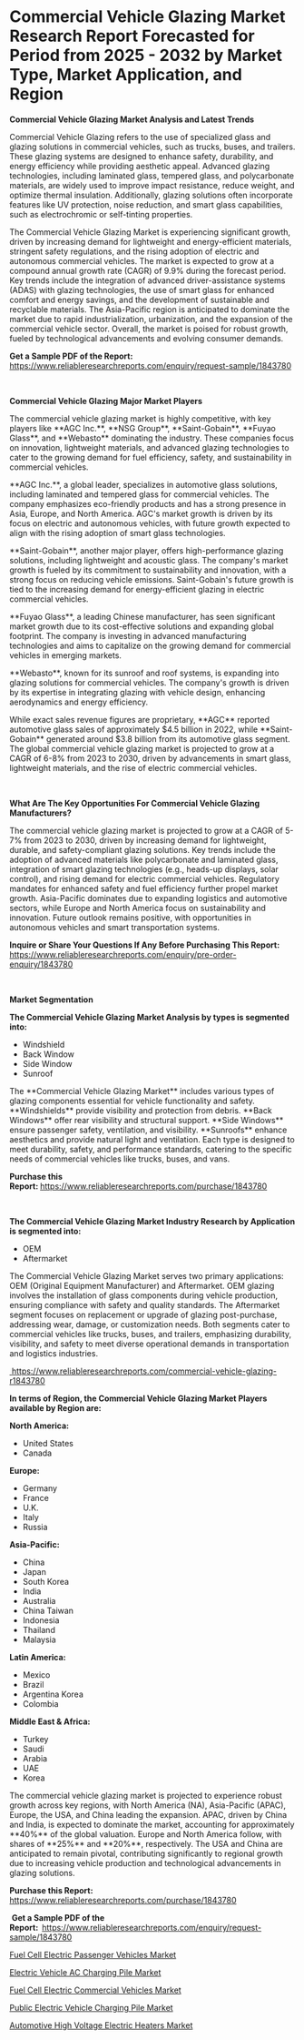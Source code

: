 <p><h1>Commercial Vehicle Glazing Market Research Report Forecasted for Period from 2025 -  2032 by Market Type, Market Application, and Region</h1></p><p><strong>Commercial Vehicle Glazing Market Analysis and Latest Trends</strong></p>
<p><p>Commercial Vehicle Glazing refers to the use of specialized glass and glazing solutions in commercial vehicles, such as trucks, buses, and trailers. These glazing systems are designed to enhance safety, durability, and energy efficiency while providing aesthetic appeal. Advanced glazing technologies, including laminated glass, tempered glass, and polycarbonate materials, are widely used to improve impact resistance, reduce weight, and optimize thermal insulation. Additionally, glazing solutions often incorporate features like UV protection, noise reduction, and smart glass capabilities, such as electrochromic or self-tinting properties.</p><p>The Commercial Vehicle Glazing Market is experiencing significant growth, driven by increasing demand for lightweight and energy-efficient materials, stringent safety regulations, and the rising adoption of electric and autonomous commercial vehicles. The market is expected to grow at a compound annual growth rate (CAGR) of 9.9% during the forecast period. Key trends include the integration of advanced driver-assistance systems (ADAS) with glazing technologies, the use of smart glass for enhanced comfort and energy savings, and the development of sustainable and recyclable materials. The Asia-Pacific region is anticipated to dominate the market due to rapid industrialization, urbanization, and the expansion of the commercial vehicle sector. Overall, the market is poised for robust growth, fueled by technological advancements and evolving consumer demands.</p></p>
<p><strong>Get a Sample PDF of the Report:&nbsp;</strong> <a href="https://www.reliableresearchreports.com/enquiry/request-sample/1843780?utm_campaign=121&utm_medium=2&utm_source=Github&utm_content=ia&utm_term=24012025&utm_id=commercial-vehicle-glazing">https://www.reliableresearchreports.com/enquiry/request-sample/1843780</a></p>
<p>&nbsp;</p>
<p><strong>Commercial Vehicle Glazing Major Market Players</strong></p>
<p><p>The commercial vehicle glazing market is highly competitive, with key players like **AGC Inc.**, **NSG Group**, **Saint-Gobain**, **Fuyao Glass**, and **Webasto** dominating the industry. These companies focus on innovation, lightweight materials, and advanced glazing technologies to cater to the growing demand for fuel efficiency, safety, and sustainability in commercial vehicles.</p><p>**AGC Inc.**, a global leader, specializes in automotive glass solutions, including laminated and tempered glass for commercial vehicles. The company emphasizes eco-friendly products and has a strong presence in Asia, Europe, and North America. AGC's market growth is driven by its focus on electric and autonomous vehicles, with future growth expected to align with the rising adoption of smart glass technologies.</p><p>**Saint-Gobain**, another major player, offers high-performance glazing solutions, including lightweight and acoustic glass. The company's market growth is fueled by its commitment to sustainability and innovation, with a strong focus on reducing vehicle emissions. Saint-Gobain's future growth is tied to the increasing demand for energy-efficient glazing in electric commercial vehicles.</p><p>**Fuyao Glass**, a leading Chinese manufacturer, has seen significant market growth due to its cost-effective solutions and expanding global footprint. The company is investing in advanced manufacturing technologies and aims to capitalize on the growing demand for commercial vehicles in emerging markets.</p><p>**Webasto**, known for its sunroof and roof systems, is expanding into glazing solutions for commercial vehicles. The company's growth is driven by its expertise in integrating glazing with vehicle design, enhancing aerodynamics and energy efficiency.</p><p>While exact sales revenue figures are proprietary, **AGC** reported automotive glass sales of approximately $4.5 billion in 2022, while **Saint-Gobain** generated around $3.8 billion from its automotive glass segment. The global commercial vehicle glazing market is projected to grow at a CAGR of 6-8% from 2023 to 2030, driven by advancements in smart glass, lightweight materials, and the rise of electric commercial vehicles.</p></p>
<p>&nbsp;</p>
<p><strong>What Are The Key Opportunities For Commercial Vehicle Glazing Manufacturers?</strong></p>
<p><p>The commercial vehicle glazing market is projected to grow at a CAGR of 5-7% from 2023 to 2030, driven by increasing demand for lightweight, durable, and safety-compliant glazing solutions. Key trends include the adoption of advanced materials like polycarbonate and laminated glass, integration of smart glazing technologies (e.g., heads-up displays, solar control), and rising demand for electric commercial vehicles. Regulatory mandates for enhanced safety and fuel efficiency further propel market growth. Asia-Pacific dominates due to expanding logistics and automotive sectors, while Europe and North America focus on sustainability and innovation. Future outlook remains positive, with opportunities in autonomous vehicles and smart transportation systems.</p></p>
<p><strong>Inquire or Share Your Questions If Any Before Purchasing This Report:</strong> <a href="https://www.reliableresearchreports.com/enquiry/pre-order-enquiry/1843780?utm_campaign=121&utm_medium=2&utm_source=Github&utm_content=ia&utm_term=24012025&utm_id=commercial-vehicle-glazing">https://www.reliableresearchreports.com/enquiry/pre-order-enquiry/1843780</a></p>
<p>&nbsp;</p>
<p><strong>Market Segmentation</strong></p>
<p><strong>The Commercial Vehicle Glazing Market Analysis by types is segmented into:</strong></p>
<p><ul><li>Windshield</li><li>Back Window</li><li>Side Window</li><li>Sunroof</li></ul></p>
<p><p>The **Commercial Vehicle Glazing Market** includes various types of glazing components essential for vehicle functionality and safety. **Windshields** provide visibility and protection from debris. **Back Windows** offer rear visibility and structural support. **Side Windows** ensure passenger safety, ventilation, and visibility. **Sunroofs** enhance aesthetics and provide natural light and ventilation. Each type is designed to meet durability, safety, and performance standards, catering to the specific needs of commercial vehicles like trucks, buses, and vans.</p></p>
<p><strong>Purchase this Report:&nbsp;</strong><a href="https://www.reliableresearchreports.com/purchase/1843780?utm_campaign=121&utm_medium=2&utm_source=Github&utm_content=ia&utm_term=24012025&utm_id=commercial-vehicle-glazing">https://www.reliableresearchreports.com/purchase/1843780</a></p>
<p>&nbsp;</p>
<p><strong>The Commercial Vehicle Glazing Market Industry Research by Application is segmented into:</strong></p>
<p><ul><li>OEM</li><li>Aftermarket</li></ul></p>
<p><p>The Commercial Vehicle Glazing Market serves two primary applications: OEM (Original Equipment Manufacturer) and Aftermarket. OEM glazing involves the installation of glass components during vehicle production, ensuring compliance with safety and quality standards. The Aftermarket segment focuses on replacement or upgrade of glazing post-purchase, addressing wear, damage, or customization needs. Both segments cater to commercial vehicles like trucks, buses, and trailers, emphasizing durability, visibility, and safety to meet diverse operational demands in transportation and logistics industries.</p></p>
<p><a href="https://www.reliableresearchreports.com/commercial-vehicle-glazing-r1843780?utm_campaign=121&utm_medium=2&utm_source=Github&utm_content=ia&utm_term=24012025&utm_id=commercial-vehicle-glazing">&nbsp;https://www.reliableresearchreports.com/commercial-vehicle-glazing-r1843780</a></p>
<p><strong>In terms of Region, the Commercial Vehicle Glazing Market Players available by Region are:</strong></p>
<p>
    <p> <strong> North America: </strong>
        <ul>
            <li>United States</li>
            <li>Canada</li>
        </ul>
        </p> 
    <p> <strong> Europe: </strong>
        <ul>
            <li>Germany</li>
            <li>France</li>
            <li>U.K.</li>
            <li>Italy</li>
            <li>Russia</li>
        </ul>
        </p> 
    <p> <strong> Asia-Pacific: </strong>
        <ul>
            <li>China</li>
            <li>Japan</li>
            <li>South Korea</li>
            <li>India</li>
            <li>Australia</li>
            <li>China Taiwan</li>
            <li>Indonesia</li>
            <li>Thailand</li>
            <li>Malaysia</li>
        </ul>
        </p> 
    <p> <strong> Latin America: </strong>
        <ul>
            <li>Mexico</li>
            <li>Brazil</li>
            <li>Argentina Korea</li>
            <li>Colombia</li>
        </ul>
        </p> 
    <p> <strong> Middle East & Africa: </strong>
        <ul>
            <li>Turkey</li>
            <li>Saudi</li>
            <li>Arabia</li>
            <li>UAE</li>
            <li>Korea</li>
        </ul>
    </p>
    </p>
<p><p>The commercial vehicle glazing market is projected to experience robust growth across key regions, with North America (NA), Asia-Pacific (APAC), Europe, the USA, and China leading the expansion. APAC, driven by China and India, is expected to dominate the market, accounting for approximately **40%** of the global valuation. Europe and North America follow, with shares of **25%** and **20%**, respectively. The USA and China are anticipated to remain pivotal, contributing significantly to regional growth due to increasing vehicle production and technological advancements in glazing solutions.</p></p>
<p><strong>Purchase this Report: </strong><a href="https://www.reliableresearchreports.com/purchase/1843780?utm_campaign=121&utm_medium=2&utm_source=Github&utm_content=ia&utm_term=24012025&utm_id=commercial-vehicle-glazing">https://www.reliableresearchreports.com/purchase/1843780</a></p>
<p>&nbsp;<strong>Get a Sample PDF of the Report:&nbsp;&nbsp;</strong><a href="https://www.reliableresearchreports.com/enquiry/request-sample/1843780?utm_campaign=121&utm_medium=2&utm_source=Github&utm_content=ia&utm_term=24012025&utm_id=commercial-vehicle-glazing">https://www.reliableresearchreports.com/enquiry/request-sample/1843780</a></p>
<p><strong></strong></p>
<p><p><a href="https://github.com/sholympia197070/Market-Research-Report-List-1/blob/main/fuel-cell-electric-passenger-vehicles-market.md?utm_campaign=121&utm_medium=2&utm_source=Github&utm_content=ia&utm_term=24012025&utm_id=commercial-vehicle-glazing">Fuel Cell Electric Passenger Vehicles Market</a></p><p><a href="https://github.com/sca704osol/Market-Research-Report-List-1/blob/main/electric-vehicle-ac-charging-pile-market.md?utm_campaign=121&utm_medium=2&utm_source=Github&utm_content=ia&utm_term=24012025&utm_id=commercial-vehicle-glazing">Electric Vehicle AC Charging Pile Market</a></p><p><a href="https://github.com/kbollin866/Market-Research-Report-List-1/blob/main/fuel-cell-electric-commercial-vehicles-market.md?utm_campaign=121&utm_medium=2&utm_source=Github&utm_content=ia&utm_term=24012025&utm_id=commercial-vehicle-glazing">Fuel Cell Electric Commercial Vehicles Market</a></p><p><a href="https://github.com/mauripalmi/Market-Research-Report-List-5/blob/main/public-electric-vehicle-charging-pile-market.md?utm_campaign=121&utm_medium=2&utm_source=Github&utm_content=ia&utm_term=24012025&utm_id=commercial-vehicle-glazing">Public Electric Vehicle Charging Pile Market</a></p><p><a href="https://github.com/janraimondo83/Market-Research-Report-List-1/blob/main/automotive-high-voltage-electric-heaters-market.md?utm_campaign=121&utm_medium=2&utm_source=Github&utm_content=ia&utm_term=24012025&utm_id=commercial-vehicle-glazing">Automotive High Voltage Electric Heaters Market</a></p></p>